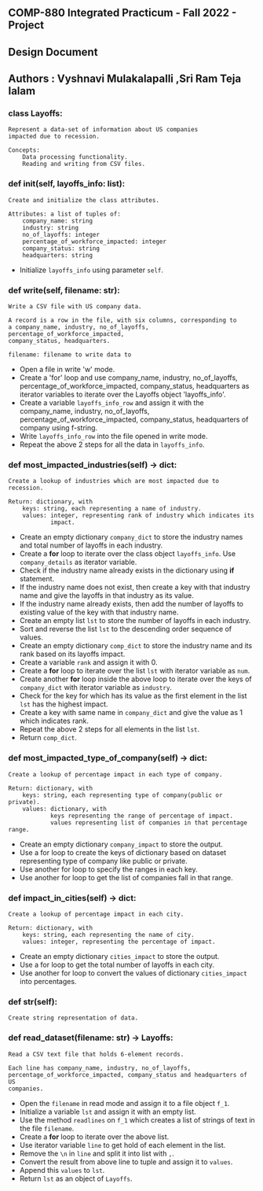 ## COMP-880 Integrated Practicum - Fall 2022 - Project

## Design Document
## Authors : Vyshnavi Mulakalapalli ,Sri Ram Teja Ialam

### class Layoffs:
    
    Represent a data-set of information about US companies 
    impacted due to recession.

    Concepts:
        Data processing functionality.
        Reading and writing from CSV files.

### def __init__(self, layoffs_info: list):

    Create and initialize the class attributes.

    Attributes: a list of tuples of:
        company_name: string
        industry: string
        no_of_layoffs: integer
        percentage_of_workforce_impacted: integer
        company_status: string
        headquarters: string

* Initialize `layoffs_info` using parameter `self`.

### def write(self, filename: str):
        
    Write a CSV file with US company data.

    A record is a row in the file, with six columns, corresponding to
    a company_name, industry, no_of_layoffs, percentage_of_workforce_impacted,
    company_status, headquarters.

    filename: filename to write data to

* Open a file in write 'w' mode.
* Create a 'for' loop and use company_name, industry, no_of_layoffs, percentage_of_workforce_impacted, company_status, headquarters as iterator variables to iterate over the Layoffs object 'layoffs_info'.
* Create a variable `layoffs_info_row` and assign it with the company_name, industry, no_of_layoffs, percentage_of_workforce_impacted, company_status, headquarters of company using f-string.
* Write `layoffs_info_row` into the file opened in write mode.
* Repeat the above 2 steps for all the data in `layoffs_info`.

        
### def most_impacted_industries(self) -> dict:

    Create a lookup of industries which are most impacted due to recession.
    
    Return: dictionary, with
        keys: string, each representing a name of industry.
        values: integer, representing rank of industry which indicates its 
                impact.

* Create an empty dictionary `company_dict` to store the industry names and total  number of layoffs in each industry.
* Create a **for** loop to iterate over the class object `layoffs_info`. Use `company_details` as iterator variable.
* Check if the industry name already exists in the dictionary using **if** statement.
* If the industry name does not exist, then create a key with that industry name and give the layoffs in that industry as its value.
* If the industry name already exists, then add the number of layoffs to existing value of the key with that industry name.
* Create an empty list `lst` to store the number of layoffs in each industry.
* Sort and reverse the list `lst` to the descending order sequence of values.
* Create an empty dictionary `comp_dict` to store the industry name and its rank based on its layoffs impact.
* Create a variable `rank` and assign it with 0.
* Create a **for** loop to iterate over the list `lst` with iterator variable as `num`.
* Create another **for** loop inside the above loop to iterate over the keys of `company_dict` with iterator variable as `industry`.
* Check for the key for which has its value as the first element in the list `lst` has the highest impact.
* Create a key with same name in `company_dict` and give the value as 1 which indicates rank.
* Repeat the above 2 steps for all elements in the list `lst`.
* Return `comp_dict`.

### def most_impacted_type_of_company(self) -> dict:
    
    Create a lookup of percentage impact in each type of company.

    Return: dictionary, with
        keys: string, each representing type of company(public or private).
        values: dictionary, with 
                keys representing the range of percentage of impact.
                values representing list of companies in that percentage range.

* Create an empty dictionary `company_impact` to store the output.
* Use a for loop to create the keys of dictionary based on dataset representing type of company like public or private.
* Use another for loop to specify the ranges in each key.
* Use another for loop to get the list of companies fall in that range.

### def impact_in_cities(self) -> dict:

    Create a lookup of percentage impact in each city.

    Return: dictionary, with
        keys: string, each representing the name of city.
        values: integer, representing the percentage of impact.

* Create an empty dictionary `cities_impact` to store the output.
* Use a for loop to get the total number of layoffs in each city.
* Use another for loop to convert the values of dictionary `cities_impact` into percentages.

### def __str__(self):

    Create string representation of data.

### def read_dataset(filename: str) -> Layoffs:

    Read a CSV text file that holds 6-element records.

    Each line has company_name, industry, no_of_layoffs, 
    percentage_of_workforce_impacted, company_status and headquarters of US 
    companies.

* Open the `filename` in read mode and assign it to a file object `f_1`.
* Initialize a variable `lst` and assign it with an empty list.
* Use the method `readlines` on `f_1` which creates a list of strings of text in the file `filename`.
* Create a **for** loop to iterate over the above list.
* Use iterator variable `line` to get hold of each element in the list.
* Remove the `\n` in `line` and split it into list with `,`.
* Convert the result from above line to tuple and assign it to `values`.
* Append this `values` to `lst`.
* Return `lst` as an object of `Layoffs`.
